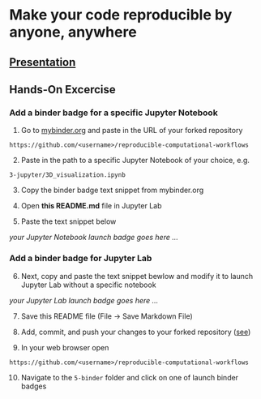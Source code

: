 # Make your code reproducible by anyone, anywhere

## [Presentation](Binder.pdf)

## Hands-On Excercise

### Add a binder badge for a specific Jupyter Notebook

1. Go to [mybinder.org](https://mybinder.org) and paste in the URL of your forked repository
```
https://github.com/<username>/reproducible-computational-workflows
```


2. Paste in the path to a specific Jupyter Notebook of your choice, e.g.
```
3-jupyter/3D_visualization.ipynb
```


3. Copy the binder badge text snippet from mybinder.org

4. Open **this README.md** file in Jupyter Lab

5. Paste the text snippet below
 
*your Jupyter Notebook launch badge goes here ...*

### Add a binder badge for Jupyter Lab

6. Next, copy and paste the text snippet bewlow and modify it to launch Jupyter Lab without a specific notebook

*your Jupyter Lab launch badge goes here ...*

7. Save this README file (File -> Save Markdown File)

8. Add, commit, and push your changes to your forked repository ([see](../4-git/README.md))

9. In your web browser open
```
https://github.com/<username>/reproducible-computational-workflows
```


10. Navigate to the ```5-binder``` folder and click on one of launch binder badges

